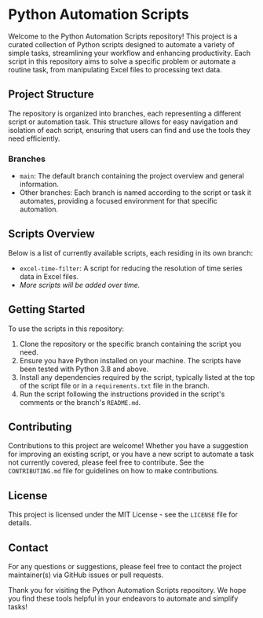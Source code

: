 # Python Automation Scripts

Welcome to the Python Automation Scripts repository! This project is a curated collection of Python scripts designed to automate a variety of simple tasks, streamlining your workflow and enhancing productivity. Each script in this repository aims to solve a specific problem or automate a routine task, from manipulating Excel files to processing text data.

## Project Structure

The repository is organized into branches, each representing a different script or automation task. This structure allows for easy navigation and isolation of each script, ensuring that users can find and use the tools they need efficiently.

### Branches

- `main`: The default branch containing the project overview and general information.
- Other branches: Each branch is named according to the script or task it automates, providing a focused environment for that specific automation.

## Scripts Overview

Below is a list of currently available scripts, each residing in its own branch:

- `excel-time-filter`: A script for reducing the resolution of time series data in Excel files.
- *More scripts will be added over time.*

## Getting Started

To use the scripts in this repository:

1. Clone the repository or the specific branch containing the script you need.
2. Ensure you have Python installed on your machine. The scripts have been tested with Python 3.8 and above.
3. Install any dependencies required by the script, typically listed at the top of the script file or in a `requirements.txt` file in the branch.
4. Run the script following the instructions provided in the script's comments or the branch's `README.md`.

## Contributing

Contributions to this project are welcome! Whether you have a suggestion for improving an existing script, or you have a new script to automate a task not currently covered, please feel free to contribute. See the `CONTRIBUTING.md` file for guidelines on how to make contributions.

## License

This project is licensed under the MIT License - see the `LICENSE` file for details.

## Contact

For any questions or suggestions, please feel free to contact the project maintainer(s) via GitHub issues or pull requests.

Thank you for visiting the Python Automation Scripts repository. We hope you find these tools helpful in your endeavors to automate and simplify tasks!
